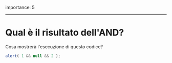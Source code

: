 importance: 5

---

# Qual è il risultato dell'AND?

Cosa mostrerà l'esecuzione di questo codice?

```js
alert( 1 && null && 2 );
```

